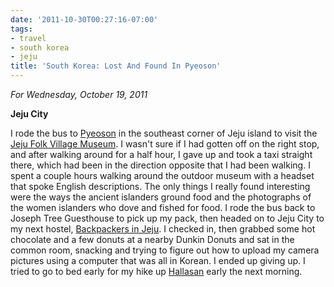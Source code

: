 ```yaml
---
date: '2011-10-30T00:27:16-07:00'
tags:
- travel
- south korea
- jeju
title: 'South Korea: Lost And Found In Pyeoson'
---
```


*For Wednesday, October 19, 2011*

**Jeju City**

I rode the bus to [Pyeoson](https://g.co/maps/3g37a) in the southeast corner of Jeju island to visit the [Jeju Folk Village Museum](https://www.google.com/search?q=jeju+folk+village+museum). I wasn't sure if I had gotten off on the right stop, and after walking around for a half hour, I gave up and took a taxi straight there, which had been in the direction opposite that I had been walking. I spent a couple hours walking around the outdoor museum with a headset that spoke English descriptions. The only things I really found interesting were the ways the ancient islanders ground food and the photographs of the women islanders who dove and fished for food. I rode the bus back to Joseph Tree Guesthouse to pick up my pack, then headed on to Jeju City to my next hostel, [Backpackers in Jeju](https://www.hostelworld.com/hosteldetails.php/Backpackers-in-Jeju/Jeju-Island/55056). I checked in, then grabbed some hot chocolate and a few donuts at a nearby Dunkin Donuts and sat in the common room, snacking and trying to figure out how to upload my camera pictures using a computer that was all in Korean. I ended up giving up. I tried to go to bed early for my hike up [Hallasan](https://www.google.com/search?q=hallasan) early the next morning.
